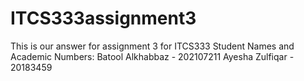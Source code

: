 # ITCS333assignment3
This is our answer for assignment 3 for ITCS333
Student Names and Academic Numbers: 
Batool Alkhabbaz - 202107211 
Ayesha Zulfiqar - 20183459
